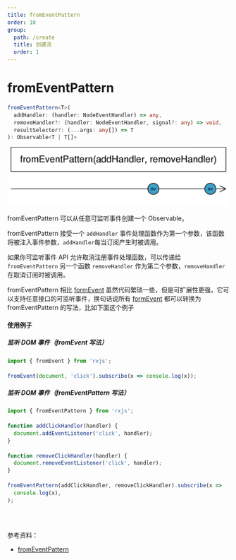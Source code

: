 ```yaml
---
title: fromEventPattern
order: 10
group:
  path: /create
  title: 创建流
  order: 1
---
```


# **fromEventPattern**

```ts
fromEventPattern<T>(
  addHandler: (handler: NodeEventHandler) => any,
  removeHandler?: (handler: NodeEventHandler, signal?: any) => void,
  resultSelector?: (...args: any[]) => T
): Observable<T | T[]>
```

![fromEventPattern](./images/fromEventPattern.png)

fromEventPattern 可以从任意可监听事件创建一个 Observable。

fromEventPattern 接受一个 `addHandler` 事件处理函数作为第一个参数，该函数将被注入事件参数，`addHandler`每当订阅产生时被调用。

如果你可监听事件 API 允许取消注册事件处理函数，可以传递给 `fromEventPattern` 另一个函数 `removeHandler` 作为第二个参数，`removeHandler` 在取消订阅时被调用。

fromEventPattern 相比 [formEvent](/streams/create/from-event) 虽然代码繁琐一些，但是可扩展性更强，它可以支持任意接口的可监听事件，换句话说所有 [formEvent](/streams/create/from-event) 都可以转换为 fromEventPattern 的写法，比如下面这个例子

#### 使用例子

##### 监听 DOM 事件（fromEvent 写法）

```typescript
import { fromEvent } from 'rxjs';

fromEvent(document, 'click').subscribe(x => console.log(x));
```

##### 监听 DOM 事件（fromEventPattern 写法）

```ts
import { fromEventPattern } from 'rxjs';

function addClickHandler(handler) {
  document.addEventListener('click', handler);
}

function removeClickHandler(handler) {
  document.removeEventListener('click', handler);
}

fromEventPattern(addClickHandler, removeClickHandler).subscribe(x =>
  console.log(x),
);
```

##### <br/>

参考资料：

- [fromEventPattern](https://rxjs.dev/api/index/function/fromEventPattern)
